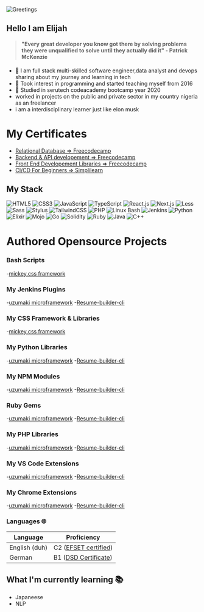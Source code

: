 ![Greetings](https://gifdb.com/images/high/kung-fu-panda-po-waving-ub3ic92611g1yvxk.webp)

## Hello  I am Elijah
> #### "Every great developer you know got there by solving problems they were unqualified to solve until they actually did it" - Patrick McKenzie
- 🔭 I am full stack multi-skilled software engineer,data analyst and devops  sharing about my journey and learning in tech</br>
- 🌱 Took interest in programming and started teaching myself from 2016
- 🌱 Studied in serutech codeacademy bootcamp year 2020
- worked in projects on the public and private sector in my country nigeria as an freelancer
- i am a interdisciplinary  learner just like elon musk

# My Certificates
  - [Relational Database => Freecodecamp](https://www.freecodecamp.org/certification/elijah-ekpen-mensah/relational-database-v8)
  - [Backend & API developement => Freecodecamp](https://www.freecodecamp.org/certification/elijah-ekpen-mensah/back-end-development-and-apis)
  - [Front End Developement Libraries => Freecodecamp](https://www.freecodecamp.org/certification/elijah-ekpen-mensah/front-end-development-libraries)
  - [CI/CD For Beginners => Simplilearn](https://www.simplilearn.com/skillup-certificate-landing?token=eyJjb3Vyc2VfaWQiOiIxODA1IiwiY2VydGlmaWNhdGVfdXJsIjoiaHR0cHM6XC9cL2NlcnRpZmljYXRlcy5zaW1wbGljZG4ubmV0XC9zaGFyZVwvdGh1bWJfNDg4MzE2MF8xNzA4MTg0NzA3LnBuZyIsInVzZXJuYW1lIjoiRUxJSkFIIEVLUEVOIE1FTlNBSCJ9&utm_source=shared-certificate&utm_medium=lms&utm_campaign=shared-certificate-promotion&referrer=https%3A%2F%2Flms.simplilearn.com%2Fcourses%2F4303%2FCI%252FCD-for-Beginners%2Fcertificate%2Fdownload-skillup&%24web_only=true&_branch_match_id=1288039701108830095&_branch_referrer=H4sIAAAAAAAAA8soKSkottLXL87MLcjJ1EssKNDLyczL1k%2FVN%2FMP8s2L8nJM90gCAO2LnislAAAA)
  
## My Stack

![HTML5](https://img.shields.io/badge/-HTML5-%23E44D27?style=flat-square&logo=html5&logoColor=ffffff)
![CSS3](https://img.shields.io/badge/-CSS3-%231572B6?style=flat-square&logo=css3)
![JavaScript](https://img.shields.io/badge/-JavaScript-%23F7DF1C?style=flat-square&logo=javascript&logoColor=000000&labelColor=%23F7DF1C&color=%23FFCE5A)
![TypeScript](https://img.shields.io/badge/-TypeScript-007ACC?style=flat-square&logo=typescript&logoColor=white)
![React.js](https://img.shields.io/badge/-React.js-%23282C34?style=flat-square&logo=react)
![Next.js](https://img.shields.io/badge/-Next.js-%23000000?style=flat-square&logo=nextdotjs)
![Less](https://img.shields.io/badge/-Less-%231d365d?style=flat-square&logo=less&logoColor=ffffff)
![Sass](https://img.shields.io/badge/-Sass-%23CC6699?style=flat-square&logo=sass&logoColor=ffffff)
![Stylus](https://img.shields.io/badge/-Stylus-%23333333?style=flat-square&logo=stylus)
![TailwindCSS](https://img.shields.io/badge/-TailwindCSS-%231a202c?style=flat-square&logo=tailwind-css) 
![PHP](https://img.shields.io/badge/PHP-Expert-blue?logo=php)
![Linux Bash](https://img.shields.io/badge/Linux%20Bash-Expert-green?logo=linux)
![Jenkins](https://img.shields.io/badge/Jenkins-Expert-red?logo=jenkins)
![Python](https://img.shields.io/badge/Python-Expert-yellow?logo=python)
![Elixir](https://img.shields.io/badge/Elixir-Expert-purple?logo=elixir)
![Mojo](https://img.shields.io/badge/Mojo-Expert-orange?logo=mojo)
![Go](https://img.shields.io/badge/Go-Expert-blue?logo=go)
![Solidity](https://img.shields.io/badge/Solidity-Expert-blueviolet?logo=solidity)
![Ruby](https://img.shields.io/badge/Ruby-Expert-red?logo=ruby)
![Java](https://img.shields.io/badge/Java-Expert-orange?logo=java)
![C++](https://img.shields.io/badge/C++-Expert-blue?logo=c%2B%2B)


# Authored Opensource Projects 

### Bash Scripts
-[mickey.css framework](https://google.com)

### My Jenkins Plugins
-[uzumaki microframework](https://google.com)
-[Resume-builder-cli](https://google.com)

### My CSS Framework & Libraries
-[mickey.css framework](https://google.com)
### My Python Libraries
-[uzumaki microframework](https://google.com)
-[Resume-builder-cli](https://google.com)

### My NPM Modules
-[uzumaki microframework](https://google.com)
-[Resume-builder-cli](https://google.com)

### Ruby Gems
-[uzumaki microframework](https://google.com)
-[Resume-builder-cli](https://google.com)

### My PHP Libraries  
-[uzumaki microframework](https://google.com)
-[Resume-builder-cli](https://google.com)

### My VS Code Extensions  
-[uzumaki microframework](https://google.com)
-[Resume-builder-cli](https://google.com)

### My Chrome Extensions  
-[uzumaki microframework](https://google.com)
-[Resume-builder-cli](https://google.com)

### Languages 🌐

| Language      | Proficiency                                                               |
| ------------- | ------------------------------------------------------------------------- |
| English (duh) | C2 ([EFSET certified](https://www.efset.org/cert/5P5Pp1))                 |
| German        | B1 ([DSD Certificate](https://www.goethe.de/en/spr/kup/prf/prf/gb1.html)) |                                                      |

## What I'm currently learning 📚

- Japaneese
- NLP

  
